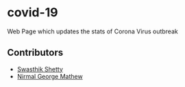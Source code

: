 # covid-19
Web Page which updates the stats of Corona Virus outbreak
## Contributors 
- [Swasthik Shetty](https://github.com/swaaz)
- [Nirmal George Mathew](https://github.com/redfedted)
